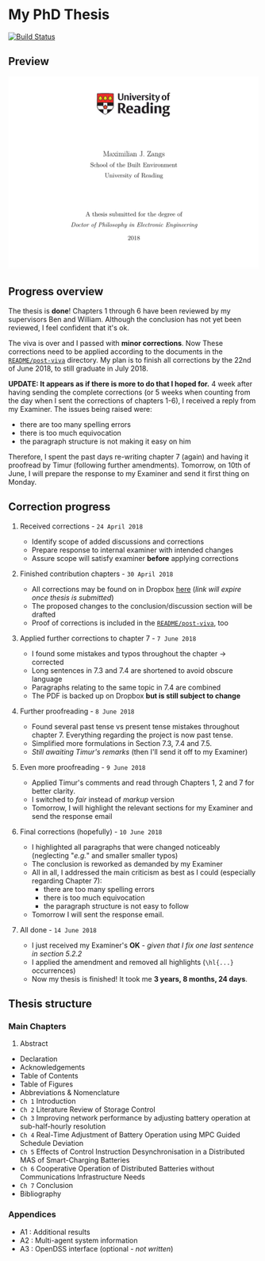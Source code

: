 # My PhD Thesis

[![Build Status](https://travis-ci.com/Muxelmann/phd-thesis.svg?token=7cNEpzpigEcqdnzKv74q&branch=master)](https://travis-ci.com/Muxelmann/phd-thesis)

## Preview

![](https://github.com/Muxelmann/phd-thesis/raw/master/README/cover.png)

## Progress overview

The thesis is **done**! Chapters 1 through 6 have been reviewed by my supervisors Ben and William. Although the conclusion has not yet been reviewed, I feel confident that it's ok.

The viva is over and I passed with **minor corrections**. Now These corrections need to be applied according to the documents in the [`README/post-viva`](https://github.com/Muxelmann/phd-thesis/tree/master/README/post-viva) directory. My plan is to finish all corrections by the 22nd of June 2018, to still graduate in July 2018.

**UPDATE: It appears as if there is more to do that I hoped for.**
4 week after having sending the complete corrections (or 5 weeks when counting from the day when I sent the corrections of chapters 1-6), I received a reply from my Examiner. The issues being raised were:

- there are too many spelling errors
- there is too much equivocation
- the paragraph structure is not making it easy on him

Therefore, I spent the past days re-writing chapter 7 (again) and having it proofread by Timur (following further amendments). Tomorrow, on 10th of June, I will prepare the response to my Examiner and send it first thing on Monday.

## Correction progress

1. Received corrections - `24 April 2018`
    - Identify scope of added discussions and corrections
    - Prepare response to internal examiner with intended changes
    - Assure scope will satisfy examiner **before** applying corrections

2.	Finished contribution chapters - `30 April 2018`
	- All corrections may be found on in Dropbox [here](https://www.dropbox.com/s/pu362ccrpp9ncmc/thesis%20post-viva%20-%20mzangs%20v1.pdf?dl=0) (_link will expire once thesis is submitted_)
	- The proposed changes to the conclusion/discussion section will be drafted
	- Proof of corrections is included in the [`README/post-viva`](https://github.com/Muxelmann/phd-thesis/tree/master/README/post-viva), too

3. Applied further corrections to chapter 7 - `7 June 2018`
	- I found some mistakes and typos throughout the chapter -> corrected
	- Long sentences in 7.3 and 7.4 are shortened to avoid obscure language
	- Paragraphs relating to the same topic in 7.4 are combined
	- The PDF is backed up on Dropbox **but is still subject to change**

4.	Further proofreading - `8 June 2018`
	- Found several past tense vs present tense mistakes throughout chapter 7. Everything regarding the project is now past tense.
	- Simplified more formulations in Section 7.3, 7.4 and 7.5.
	- *Still awaiting Timur's remarks* (then I'll send it off to my Examiner)

5.	Even more proofreading - `9 June 2018`
	- Applied Timur's comments and read through Chapters 1, 2 and 7 for better clarity.
	- I switched to *fair* instead of *markup* version
	- Tomorrow, I will highlight the relevant sections for my Examiner and send the response email

6. Final corrections (hopefully) - `10 June 2018`
	- I highlighted all paragraphs that were changed noticeably (neglecting "*e.g.*" and smaller smaller typos)
	- The conclusion is reworked as demanded by my Examiner
	- All in all, I addressed the main criticism as best as I could (especially regarding Chapter 7):
		- there are too many spelling errors
		- there is too much equivocation
		- the paragraph structure is not easy to follow
	- Tomorrow I will sent the response email.

7. All done - `14 June 2018`
	- I just received my Examiner's **OK** - *given that I fix one last sentence in section 5.2.2*
	- I applied the amendment and removed all highlights (`\hl{...}` occurrences)
	- Now my thesis is finished! It took me **3 years, 8 months, 24 days**.

## Thesis structure

### Main Chapters

1. Abstract
- Declaration
- Acknowledgements
- Table of Contents
- Table of Figures
- Abbreviations & Nomenclature
- `Ch 1` Introduction
- `Ch 2` Literature Review of Storage Control
- `Ch 3` Improving network performance by adjusting battery operation at sub-half-hourly resolution
- `Ch 4` Real-Time Adjustment of Battery Operation using MPC Guided Schedule Deviation
- `Ch 5` Effects of Control Instruction Desynchronisation in a Distributed MAS of Smart-Charging Batteries
- `Ch 6` Cooperative Operation of Distributed Batteries without Communications Infrastructure Needs
- `Ch 7` Conclusion
- Bibliography

### Appendices

- A1 : Additional results
- A2 : Multi-agent system information
- A3 : OpenDSS interface (optional - *not written*)
